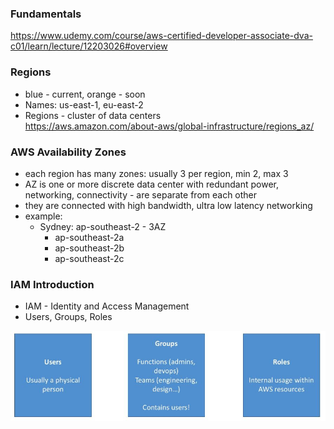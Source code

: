### Fundamentals ###
https://www.udemy.com/course/aws-certified-developer-associate-dva-c01/learn/lecture/12203026#overview


### Regions ###
* blue - current, orange - soon  
* Names: us-east-1, eu-east-2  
* Regions - cluster of data centers   
https://aws.amazon.com/about-aws/global-infrastructure/regions_az/

### AWS Availability Zones ###
* each region has many zones: usually 3 per region, min 2, max 3
* AZ is one or more discrete data center with redundant power, networking, connectivity - are separate from each other
* they are connected with high bandwidth, ultra low latency networking
* example: 
    * Sydney: ap-southeast-2 - 3AZ
        * ap-southeast-2a
        * ap-southeast-2b
        * ap-southeast-2c

### IAM Introduction ###
* IAM - Identity and Access Management
* Users, Groups, Roles

![](.02_aws_fundamentals_images/aim1.jpg)


